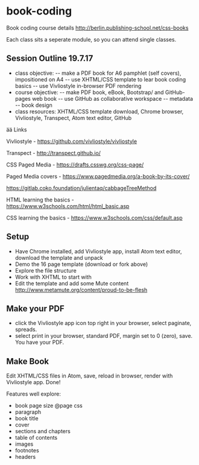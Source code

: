 # book-coding
Book coding course details http://berlin.publishing-school.net/css-books

Each class sits a seperate module, so you can attend single classes.

## Session Outline 19.7.17

- class objective: 
-- make a PDF book for A6 pamphlet (self covers), impositioned on A4
-- use XHTML/CSS template to lear book coding basics
-- use Vivliostyle in-browser PDF rendering
- course objective: 
-- make PDF book, eBook, Bootstrap/ and GitHub-pages web book
-- use GitHub as collaborative workspace
-- metadata
-- book design
- class resources: XHTML/CSS template download, Chrome browser, Vivliostyle, Transpect, Atom text editor, GitHub

ää Links

Vivliostyle - https://github.com/vivliostyle/vivliostyle

Transpect - http://transpect.github.io/

CSS Paged Media - https://drafts.csswg.org/css-page/

Paged Media covers - https://www.pagedmedia.org/a-book-by-its-cover/

https://gitlab.coko.foundation/julientaq/cabbageTreeMethod

HTML learning the basics - https://www.w3schools.com/html/html_basic.asp

CSS learning the basics - https://www.w3schools.com/css/default.asp

## Setup

- Have Chrome installed, add Vivliostyle app, install Atom text editor, download the template and unpack
- Demo the 16 page template (download or fork above)
- Explore the file structure
- Work with XHTML to start with
- Edit the template and add some Mute content http://www.metamute.org/content/proud-to-be-flesh

## Make your PDF

- click the Vivliostyle app icon top right in your browser, select paginate, spreads.
- select print in your browser, standard PDF, margin set to 0 (zero), save. You have your PDF.

## Make Book

Edit XHTML/CSS files in Atom, save, reload in browser, render with Vivliostyle app. Done!

Features well explore:

- book page size @page css
- paragraph
- book title
- cover
- sections and chapters
- table of contents
- images
- footnotes
- headers




